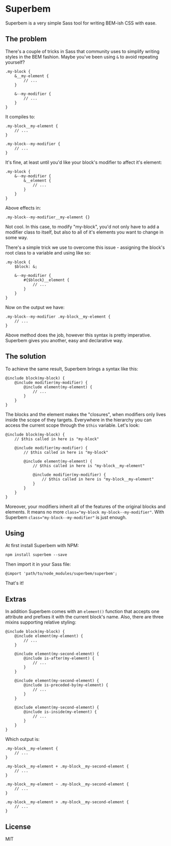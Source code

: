 # Superbem
Superbem is a very simple Sass tool for writing BEM-ish CSS with ease.

## The problem
There's a couple of tricks in Sass that community uses to simplify writing styles in the BEM fashion. Maybe you've been using `&` to avoid repeating yourself?
```
.my-block {
    &__my-element {
        // ...
    }

    &--my-modifier {
        // ...
    }
}
```
It compiles to:
```
.my-block__my-element {
    // ...
}

.my-block--my-modifier {
    // ...
}
```
It's fine, at least until you'd like your block's modifier to affect it's element:
```
.my-block {
    &--my-modifier {
        &__element {
            // ...
        }
    }
}
```
Above effects in:
```
.my-block--my-modifier__my-element {}
```
Not cool. In this case, to modify "my-block", you'd not only have to add a modifier class to itself, but also to all of it's elements you want to change in some way.

There's a simple trick we use to overcome this issue - assigning the block's root class to a variable and using like so:
```
.my-block {
    $block: &;

    &--my-modifier {
        #{$block}__element {
            // ...
        }
    }
}
```
Now on the output we have:
```
.my-block--my-modifier .my-block__my-element {
    // ...
}
```
Above method does the job, however this syntax is pretty imperative. Superbem gives you another, easy and declarative way.

## The solution
To achieve the same result, Superbem brings a syntax like this:
```
@include block(my-block) {
    @include modifier(my-modifier) {
        @include element(my-element) {
            // ...
        }
    }
}
```
The blocks and the element makes the "closures", when modifiers only lives inside the scope of they targets. Everywhere in the hierarchy you can access the current scope through the `$this` variable. Let's look:
```
@include block(my-block) {
    // $this called in here is "my-block"

    @include modifier(my-modifier) {
        // $this called in here is "my-block"

        @include element(my-element) {
            // $this called in here is "my-block__my-element"

            @include modifier(my-modifier) {
                // $this called in here is "my-block__my-element"
            }
        }
    }
}
```
Moreover, your modifiers inherit all of the features of the original blocks and elements. It means no more `class="my-block my-block--my-modifier"`. With Superbem `class="my-block--my-modifier"` is just enough.

## Using
At first install Superbem with NPM:
```
npm install superbem --save
```
Then import it in your Sass file:
```
@import 'path/to/node_modules/superbem/superbem';
```
That's it!

## Extras
In addition Superbem comes with an `element()` function that accepts one attribute and prefixes it with the current block's name. Also, there are three mixins supporting relative styling:
```
@include block(my-block) {
    @include element(my-element) {
        // ...
    }

    @include element(my-second-element) {
        @include is-after(my-element) {
            // ...
        }
    }

    @include element(my-second-element) {
        @include is-preceded-by(my-element) {
            // ...
        }
    }

    @include element(my-second-element) {
        @include is-inside(my-element) {
            // ...
        }
    }
}
```
Which output is:
```
.my-block__my-element {
    // ...
}

.my-block__my-element + .my-block__my-second-element {
    // ...
}

.my-block__my-element ~ .my-block__my-second-element {
    // ...
}

.my-block__my-element > .my-block__my-second-element {
    // ...
}
```
## License
MIT
